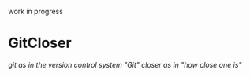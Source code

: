 work in progress

# GitCloser

_git as in the version control system "Git"_
_closer as in "how close one is"_
